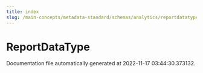 ```yaml
---
title: index
slug: /main-concepts/metadata-standard/schemas/analytics/reportdatatype
---
```


# ReportDataType

Documentation file automatically generated at 2022-11-17 03:44:30.373132.
